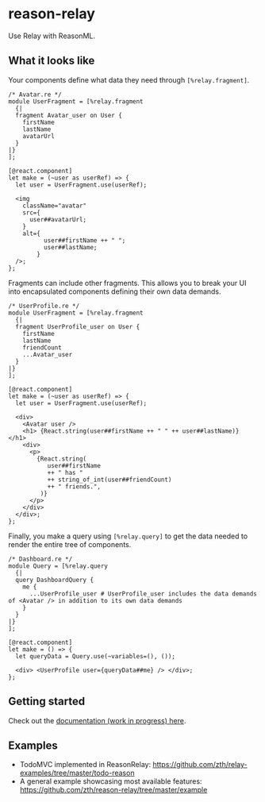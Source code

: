 # reason-relay

Use Relay with ReasonML.

## What it looks like

Your components define what data they need through `[%relay.fragment]`.

```reason
/* Avatar.re */
module UserFragment = [%relay.fragment
  {|
  fragment Avatar_user on User {
    firstName
    lastName
    avatarUrl
  }
|}
];

[@react.component]
let make = (~user as userRef) => {
  let user = UserFragment.use(userRef);

  <img
    className="avatar"
    src={
      user##avatarUrl;
    }
    alt={
          user##firstName ++ " ";
          user##lastName;
        }
  />;
};
```

Fragments can include other fragments. This allows you to break your UI into encapsulated components defining their own data demands.

```reason
/* UserProfile.re */
module UserFragment = [%relay.fragment
  {|
  fragment UserProfile_user on User {
    firstName
    lastName
    friendCount
    ...Avatar_user
  }
|}
];

[@react.component]
let make = (~user as userRef) => {
  let user = UserFragment.use(userRef);

  <div>
    <Avatar user />
    <h1> {React.string(user##firstName ++ " " ++ user##lastName)} </h1>
    <div>
      <p>
        {React.string(
           user##firstName
           ++ " has "
           ++ string_of_int(user##friendCount)
           ++ " friends.",
         )}
      </p>
    </div>
  </div>;
};
```

Finally, you make a query using `[%relay.query]` to get the data needed to render the entire tree of components.

```reason
/* Dashboard.re */
module Query = [%relay.query
  {|
  query DashboardQuery {
    me {
      ...UserProfile_user # UserProfile_user includes the data demands of <Avatar /> in addition to its own data demands
    }
  }
|}
];

[@react.component]
let make = () => {
  let queryData = Query.use(~variables=(), ());

  <div> <UserProfile user={queryData##me} /> </div>;
};
```

## Getting started

Check out the [documentation (work in progress) here](https://reason-relay-documentation.zth.now.sh/docs/start-here).

## Examples

- TodoMVC implemented in ReasonRelay: https://github.com/zth/relay-examples/tree/master/todo-reason
- A general example showcasing most available features: https://github.com/zth/reason-relay/tree/master/example
